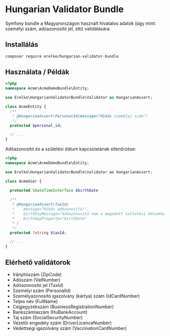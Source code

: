# Hungarian Validator Bundle

Symfony bundle a Magyarországon használt hivatalos adatok (úgy mint: személyi szám, adóazonosító jel, stb) validálására.

## Installálás

```bash
composer require erelke/hungarian-validator-bundle
```

## Használata / Példák

```php
<?php
namespace Acme\AcmeDemoBundle\Entity;

use Erelke\HungarianValidatorBundle\Validator as HungarianAssert;

class AcmeEntity {
  /**
   * @HungarianAssert\PersonalId(message="Hibás személyi szám")
   */
  protected $personal_id;

  // ...
}
```

Adóazonosító és a születési dátum kapcsolatának ellenőrzése:

```php
<?php
namespace Acme\AcmeDemoBundle\Entity;

use Erelke\HungarianValidatorBundle\Validator as HungarianAssert;

class AcmeUser {

  protected \DateTimeInterface $birthDate 
  
  /**
   * @HungarianAssert\TaxId(
   *    message="Hibás adózanosító!",
   *    birthDayMessage="Adóazonosító nem a megadott születési dátumhoz ({{ birthDate }}) tartozik!",     
   *    birthdayProperty="birthDate" 
   * )
   */
  protected ?string $taxId;

  // ...
}
```


## Elérhető validátorok

 * Irányítószám (ZipCode)
 * Adószám (VatNumber)
 * Adóazonosító jel (TaxId)
 * Személyi szám (PersonalId)
 * Személyazonosító igazolvány (kártya) szám (IdCardNumber)
 * Teljes név (FullName)
 * Cégjegyzékszám (BusinessRegistrationNumber)
 * Bankszámlaszám (HuBankAccount)
 * Taj szám (SocialSecurityNumber)
 * Vezetői engedély szám (DriverLicenceNumber)
 * Védettségi igazolvány szám (VaccinationCardNumber)
